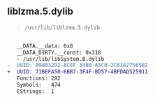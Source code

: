 ## liblzma.5.dylib

> `/usr/lib/liblzma.5.dylib`

```diff

   __DATA.__data: 0x8
   __DATA_DIRTY.__const: 0x318
   - /usr/lib/libSystem.B.dylib
-  UUID: 098032D2-8CEF-3480-A5C0-2C81A77565B2
+  UUID: 71BEFA50-6BB7-3F4F-BD57-4BFDAD525911
   Functions: 282
   Symbols:   474
   CStrings:  1

```
